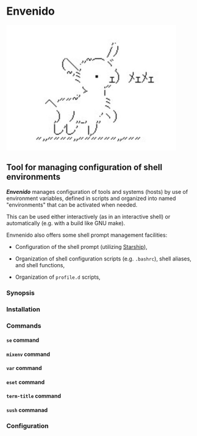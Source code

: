 # Envenido

![שה](se.png)

## Tool for managing configuration of shell environments

***Envenido*** manages configuration of tools and systems (hosts) by use of environment variables, defined in scripts and organized into named "environments" that can be activated when needed.

This can be used either interactively (as in an interactive shell) or automatically (e.g. with a build like GNU make).

Envnenido also offers some shell prompt management facilities:

* Configuration of the shell prompt (utilizing [Starship](https://starship.rs/)),
* Organization of shell configuration scripts (e.g. `.bashrc`), shell aliases, and shell functions,

* Organization of `profile.d` scripts,

### Synopsis

### Installation

### Commands

#### `se` command

#### `mixenv` command

#### `var` command

#### `eset` command

#### `term-title` command

#### `sush` commanad

### Configuration
